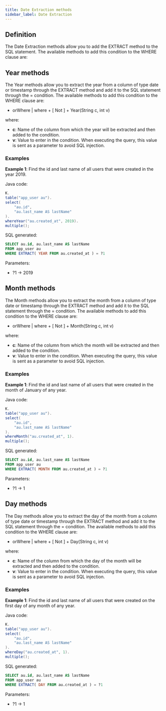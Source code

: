 ```yaml
---
title: Date Extraction methods
sidebar_label: Date Extraction
---
```


## Definition

The Date Extraction methods allow you to add the EXTRACT method to the SQL statement. The available methods to add this condition to the WHERE clause are:

## Year methods

The Year methods allow you to extract the year from a column of type date or timestamp through the EXTRACT method and add it to the SQL statement through the = condition. The available methods to add this condition to the WHERE clause are:

- orWhere | where + [ Not ] + Year(String c, int v)

where:

- **c**: Name of the column from which the year will be extracted and then added to the condition.
- **v**: Value to enter in the condition. When executing the query, this value is sent as a parameter to avoid SQL injection.

### Examples

**Example 1**: Find the id and last name of all users that were created in the year 2019.

Java code:

```java
K.
table("app_user au").
select(
    "au.id",
    "au.last_name AS lastName"
).
whereYear("au.created_at", 2019).
multiple();
```

SQL generated:

```sql
SELECT au.id, au.last_name AS lastName
FROM app_user au
WHERE EXTRACT( YEAR FROM au.created_at ) = ?1
```

Parameters:

- ?1 → 2019

## Month methods

The Month methods allow you to extract the month from a column of type date or timestamp through the EXTRACT method and add it to the SQL statement through the = condition. The available methods to add this condition to the WHERE clause are:

- orWhere | where + [ Not ] + Month(String c, int v)

where:

- **c**: Name of the column from which the month will be extracted and then added to the condition.
- **v**: Value to enter in the condition. When executing the query, this value is sent as a parameter to avoid SQL injection.

### Examples

**Example 1**: Find the id and last name of all users that were created in the month of January of any year.

Java code:

```java
K.
table("app_user au").
select(
    "au.id",
    "au.last_name AS lastName"
).
whereMonth("au.created_at", 1).
multiple();
```

SQL generated:

```sql
SELECT au.id, au.last_name AS lastName
FROM app_user au
WHERE EXTRACT( MONTH FROM au.created_at ) = ?1
```

Parameters:

- ?1 → 1

## Day methods

The Day methods allow you to extract the day of the month from a column of type date or timestamp through the EXTRACT method and add it to the SQL statement through the = condition. The available methods to add this condition to the WHERE clause are:

- orWhere | where + [ Not ] + Day(String c, int v)

where:

- **c**: Name of the column from which the day of the month will be extracted and then added to the condition.
- **v**: Value to enter in the condition. When executing the query, this value is sent as a parameter to avoid SQL injection.

### Examples

**Example 1**: Find the id and last name of all users that were created on the first day of any month of any year.

Java code:

```java
K.
table("app_user au").
select(
    "au.id",
    "au.last_name AS lastName"
).
whereDay("au.created_at", 1).
multiple();
```

SQL generated:

```sql
SELECT au.id, au.last_name AS lastName
FROM app_user au
WHERE EXTRACT( DAY FROM au.created_at ) = ?1
```

Parameters:

- ?1 → 1